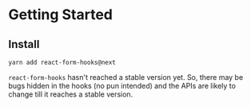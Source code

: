 # Getting Started

## Install

```shell
yarn add react-form-hooks@next
```

`react-form-hooks` hasn't reached a stable version yet. So, there may be bugs hidden in the hooks (no pun intended) and the APIs are likely to change till it reaches a stable version.

